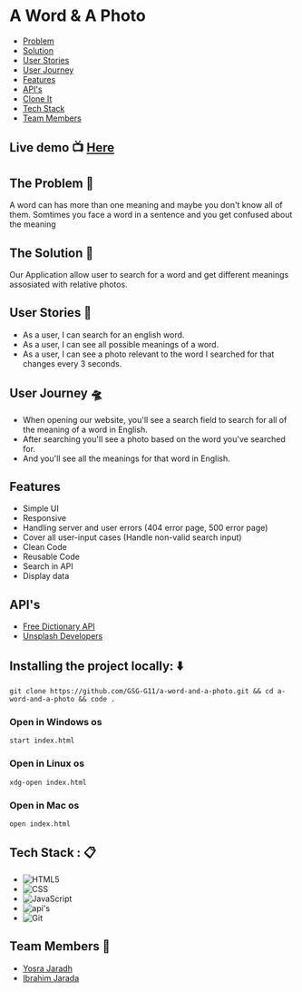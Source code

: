 # A Word & A Photo
- [Problem](#1)
- [Solution](#2)
- [User Stories](#3)
- [User Journey](#4)
- [Features](#5)
- [API's](#6)
- [Clone It](#7)
- [Tech Stack](#8)
- [Team Members](#9)

## Live demo :tv: [Here](https://gsg-g11.github.io/a-word-and-a-photo/)

## The Problem :scroll: <span id="1"></span>
A word can has more than one meaning and maybe you don't know all of them.
Somtimes you face a word in a sentence and you get confused about the meaning

## The Solution 🤞 <span id="2"></span>
Our Application allow user to search for a word and get different meanings assosiated with relative photos. 


## User Stories :open_book: <span id="3"></span>
- As a user, I can search for an english word.
- As a user, I can see all possible meanings of a word.
- As a user, I can see a photo relevant to the word I searched for that changes every 3 seconds.

## User Journey 🛸 <span id="4"></span>
- When opening our website, you'll see a search field to search for all of the meaning of a word in English.
- After searching you'll see a photo based on the word you've searched for.
- And you'll see all the meanings for that word in English.

## Features <span id="5"></span>
- Simple UI
- Responsive
- Handling server and user errors (404 error page, 500 error page)
- Cover all user-input cases (Handle non-valid search input)
- Clean Code
- Reusable Code
- Search in API
- Display data

## API's <span id='6'></span>
- [Free Dictionary API](https://dictionaryapi.dev/)
- [Unsplash Developers](https://unsplash.com/developers)

## Installing the project locally: :arrow_down: <span id="7"></span>
    git clone https://github.com/GSG-G11/a-word-and-a-photo.git && cd a-word-and-a-photo && code .
 ### Open in Windows os
    start index.html
 ### Open in Linux os
    xdg-open index.html
 ### Open in Mac os
    open index.html

## Tech Stack : :clipboard: <span id="8"></span>
* ![HTML5](https://img.shields.io/badge/-HTML5-000000?style=flat&logo=HTML5)
* ![CSS](https://img.shields.io/badge/-CSS-000000?style=flat&logo=css3&logoColor=00599C)
* ![JavaScript](https://img.shields.io/badge/-JavaScript-000000?style=flat&logo=javascript)
* ![api's](https://img.shields.io/badge/-API'S-333333?style=flat&logo=api's)
* ![Git](https://img.shields.io/badge/-Git-333333?style=flat&logo=git)


## Team Members :busts_in_silhouette: <span id="9"></span>
* [Yosra Jaradh](https://github.com/yousrakhaleel)
* [Ibrahim Jarada](https://github.com/Ibrahim-Jarada) 